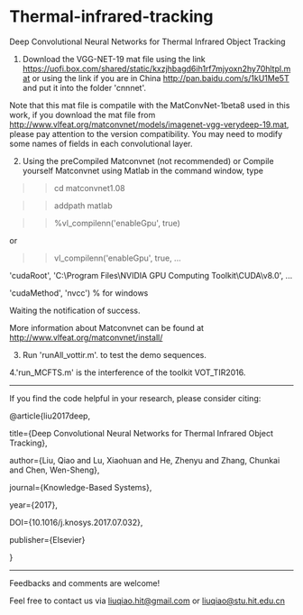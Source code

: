 # Thermal-infrared-tracking
 Deep Convolutional Neural Networks for Thermal Infrared Object Tracking
 

1. Download the VGG-NET-19 mat file using the link
https://uofi.box.com/shared/static/kxzjhbagd6ih1rf7mjyoxn2hy70hltpl.mat
or using the link if you are in China http://pan.baidu.com/s/1kU1Me5T and put it into the folder 'cnnnet'.


Note that this mat file is compatile with the MatConvNet-1beta8 used in this work, if you download the mat file from http://www.vlfeat.org/matconvnet/models/imagenet-vgg-verydeep-19.mat, please pay attention to the version compatibility. You may need to modify some names of fields in each convolutional layer.  


2. Using the preCompiled Matconvnet (not recommended) or Compile yourself Matconvnet using Matlab in the command window, type 

>>cd matconvnet1.08

>>addpath matlab

>>%vl_compilenn('enableGpu', true)

or

>>vl_compilenn('enableGpu', true, ...

'cudaRoot', 'C:\Program Files\NVIDIA GPU Computing Toolkit\CUDA\v8.0', ...

'cudaMethod', 'nvcc') % for windows

Waiting the notification of success.

More information about Matconvnet can be found at http://www.vlfeat.org/matconvnet/install/

3. Run 'runAll_vottir.m'. to test the demo sequences. 

4.'run_MCFTS.m' is the interference of the toolkit VOT_TIR2016.


*********************************************************************************
If you find the code helpful in your research, please consider citing:

@article{liu2017deep,

  title={Deep Convolutional Neural Networks for Thermal Infrared Object Tracking},
  
  author={Liu, Qiao and Lu, Xiaohuan and He, Zhenyu and Zhang, Chunkai and Chen, Wen-Sheng},
  
  journal={Knowledge-Based Systems},
  
  year={2017},
  
  DOI={10.1016/j.knosys.2017.07.032},
  
  publisher={Elsevier}

}

*********************************************************************************



Feedbacks and comments are welcome! 

Feel free to contact us via liuqiao.hit@gmail.com or liuqiao@stu.hit.edu.cn





